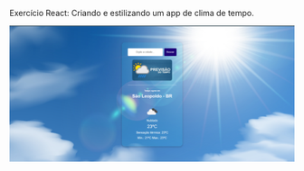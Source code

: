 Exercício React: Criando e estilizando um app de clima de tempo.

<img src="./public/funcionalidade.png">
